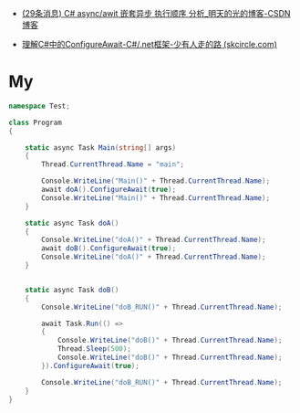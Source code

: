 - [(29条消息) C# async/awit 嵌套异步 执行顺序 分析_明天的光的博客-CSDN博客](https://blog.csdn.net/qq_35735344/article/details/79876480)

- [理解C#中的ConfigureAwait-C#/.net框架-少有人走的路 (skcircle.com)](http://www.skcircle.com/?id=1805#:~:text=当你在C%23中使用,tring>）。)





# My

```cs
namespace Test;

class Program
{

    static async Task Main(string[] args)
    {
        Thread.CurrentThread.Name = "main";

        Console.WriteLine("Main()" + Thread.CurrentThread.Name);
        await doA().ConfigureAwait(true);
        Console.WriteLine("Main()" + Thread.CurrentThread.Name);
    }

    static async Task doA()
    {
        Console.WriteLine("doA()" + Thread.CurrentThread.Name);
        await doB().ConfigureAwait(true);
        Console.WriteLine("doA()" + Thread.CurrentThread.Name);
    }


    static async Task doB()
    {
        Console.WriteLine("doB_RUN()" + Thread.CurrentThread.Name);

        await Task.Run(() =>
        {
            Console.WriteLine("doB()" + Thread.CurrentThread.Name);
            Thread.Sleep(500);
            Console.WriteLine("doB()" + Thread.CurrentThread.Name);
        }).ConfigureAwait(true);

        Console.WriteLine("doB_RUN()" + Thread.CurrentThread.Name);
    }
}
```



